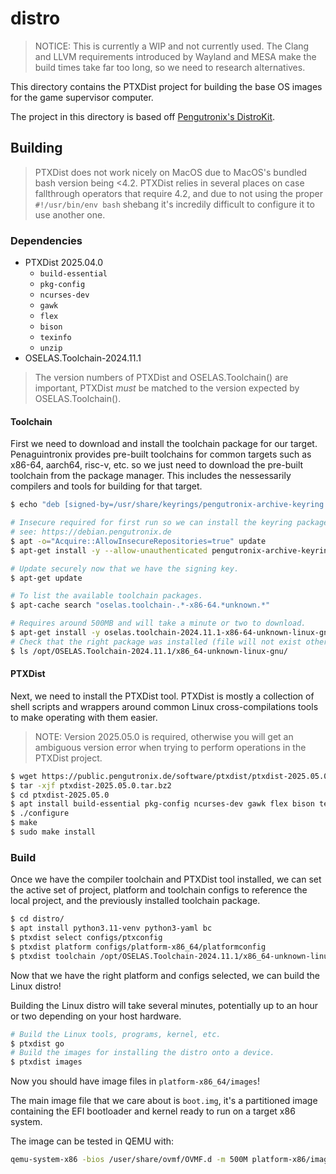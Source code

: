 # distro

> NOTICE: This is currently a WIP and not currently used. The Clang and LLVM requirements introduced by Wayland and MESA make the build times take far too long, so we need to research alternatives.

This directory contains the PTXDist project for building the base OS images for the game supervisor computer. 

The project in this directory is based off [Pengutronix's DistroKit](https://git.pengutronix.de/cgit/DistroKit/).

## Building

> PTXDist does not work nicely on MacOS due to MacOS's bundled bash version being <4.2. PTXDist relies in several places on case fallthrough operators that require 4.2, and due to not using the proper `#!/usr/bin/env bash` shebang it's incredily difficult to configure it to use another one.

### Dependencies

 - PTXDist 2025.04.0
 	- `build-essential`
	- `pkg-config`
	- `ncurses-dev`
	- `gawk`
	- `flex`
	- `bison`
	- `texinfo`
	- `unzip`
 - OSELAS.Toolchain-2024.11.1

> The version numbers of PTXDist and OSELAS.Toolchain() are important, PTXDist _must_ be matched to the version expected by OSELAS.Toolchain().

#### Toolchain

First we need to download and install the toolchain package for our target. Penaguintronix provides pre-built toolchains for common targets such as x86-64, aarch64, risc-v, etc. so we just need to download the pre-built toolchain from the package manager. This includes the nessessarily compilers and tools for building for that target.

```bash
$ echo "deb [signed-by=/usr/share/keyrings/pengutronix-archive-keyring.gpg] http://debian.pengutronix.de/debian/ bookworm main contrib non-free" > /etc/apt/sources.list.d/pengutronix.list

# Insecure required for first run so we can install the keyring package.
# see: https://debian.pengutronix.de
$ apt -o="Acquire::AllowInsecureRepositories=true" update
$ apt-get install -y --allow-unauthenticated pengutronix-archive-keyring

# Update securely now that we have the signing key.
$ apt-get update

# To list the available toolchain packages.
$ apt-cache search "oselas.toolchain-.*-x86-64.*unknown.*"

# Requires around 500MB and will take a minute or two to download.
$ apt-get install -y oselas.toolchain-2024.11.1-x86-64-unknown-linux-gnu-gcc-14.2.1-clang-19.1.7-glibc-2.40-binutils-2.43.1-kernel-6.11.6-sanitized
# Check that the right package was installed (file will not exist otherwise)
$ ls /opt/OSELAS.Toolchain-2024.11.1/x86_64-unknown-linux-gnu/
```

#### PTXDist

Next, we need to install the PTXDist tool. PTXDist is mostly a collection of shell scripts and wrappers around common Linux cross-compilations tools to make operating with them easier.

> NOTE: Version 2025.05.0 is required, otherwise you will get an ambiguous version error when trying to perform operations in the PTXDist project.

```bash
$ wget https://public.pengutronix.de/software/ptxdist/ptxdist-2025.05.0.tar.bz2
$ tar -xjf ptxdist-2025.05.0.tar.bz2
$ cd ptxdist-2025.05.0
$ apt install build-essential pkg-config ncurses-dev gawk flex bison texinfo unzip
$ ./configure
$ make
$ sudo make install
```

### Build

Once we have the compiler toolchain and PTXDist tool installed, we can set the active set of project, platform and toolchain configs to reference the local project, and the previously installed toolchain package.

```bash
$ cd distro/
$ apt install python3.11-venv python3-yaml bc 
$ ptxdist select configs/ptxconfig
$ ptxdist platform configs/platform-x86_64/platformconfig
$ ptxdist toolchain /opt/OSELAS.Toolchain-2024.11.1/x86_64-unknown-linux-gnu/gcc-14.2.1-clang-19.1.7-glibc-2.40-binutils-2.43.1-kernel-6.11.6-sanitized/bin
```

Now that we have the right platform and configs selected, we can build the Linux distro!

Building the Linux distro will take several minutes, potentially up to an hour or two depending on your host hardware.

```bash
# Build the Linux tools, programs, kernel, etc.
$ ptxdist go
# Build the images for installing the distro onto a device.
$ ptxdist images
```

Now you should have image files in `platform-x86_64/images`!

The main image file that we care about is `boot.img`, it's a partitioned image containing the EFI bootloader and kernel ready to run on a target x86 system.

The image can be tested in QEMU with:
```bash
qemu-system-x86 -bios /user/share/ovmf/OVMF.d -m 500M platform-x86/images/boot.img
```
